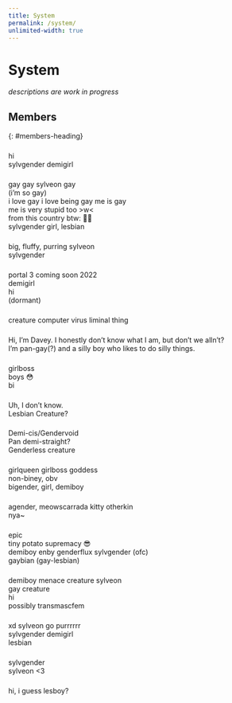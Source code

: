 ```yaml
---
title: System
permalink: /system/
unlimited-width: true
---
```


# System
*descriptions are work in progress*

## Members
{: #members-heading}

<div id="members">
<!-- copy-paste this template and fill in the css vars to add new members -->
<template id="system-member-template">
	<system-member
		style="
			--pfp: url(/pfps/);
			--name: '';
			--pronouns: '';
			--icon-color: ;
			--member-tag: '';
		"
	>
		<div class="member-pfp" title="REPLACE_ME_WITH_ALT_TEXT"></div>
		<div class="member-content">
			<h3 class="member-name"></h3>
			<div class="member-data">
				<span class="member-pronouns"></span>
				<span class="member-tag"></span>
			</div>
			<div class="member-desc">
				DESCRIPTION_HERE
			</div>
		</div>
	</system-member>
</template>
<!-- sysmembers -->
<system-member
	style="
		--pfp: url(/pfps/Alazéa.png);
		--name: 'Alazéa';
		--pronouns: 'fae/faer';
		--icon-color: #ff719c;
		--member-tag: 'al';
	"
>
	<div class="member-pfp" title="Avatar of Alazéa"></div>
	<div class="member-content">
		<h3 class="member-name"></h3>
		<div class="member-data">
			<span class="member-pronouns"></span>
			<span class="member-tag"></span>
		</div>
		<div class="member-desc">
			hi<br>
			sylvgender demigirl
		</div>
	</div>
</system-member>
<system-member
	style="
		--pfp: url(/pfps/Alice.png);
		--name: 'Alice';
		--pronouns: 'fae/she';
		--icon-color: #ff006f;
		--member-tag: 'ali';
	"
>
	<div class="member-pfp" title="Avatar of Alice"></div>
	<div class="member-content">
		<h3 class="member-name"></h3>
		<div class="member-data">
			<span class="member-pronouns"></span>
			<span class="member-tag"></span>
		</div>
		<div class="member-desc">
			gay gay sylveon gay<br>
			(i&rsquo;m so gay)<br>
			i love gay i love being gay me is gay<br>
			me is very stupid too &gt;w&lt;<br>
			from this country btw: 🏳️‍⚧️<br>
			sylvgender girl, lesbian
		</div>
	</div>
</system-member>
<system-member
	style="
		--pfp: url(/pfps/Azaléa.png);
		--name: 'Azaléa';
		--pronouns: 'it/its';
		--icon-color: #2090f4;
		--member-tag: 'a';
	"
>
	<div class="member-pfp" title="Avatar of Azaléa"></div>
	<div class="member-content">
		<h3 class="member-name"></h3>
		<div class="member-data">
			<span class="member-pronouns"></span>
			<span class="member-tag"></span>
		</div>
		<div class="member-desc">
			big, fluffy, purring sylveon<br>
			sylvgender
		</div>
	</div>
</system-member>
<system-member
	style="
		--pfp: url(/pfps/Caroline.png);
		--name: 'Caroline';
		--pronouns: 'she/her';
		--icon-color: #d08721;
		--member-tag: 'c';
	"
>
	<div class="member-pfp" title="Avatar of Caroline"></div>
	<div class="member-content">
		<h3 class="member-name"></h3>
		<div class="member-data">
			<span class="member-pronouns"></span>
			<span class="member-tag"></span>
		</div>
		<div class="member-desc">
			portal 3 coming soon 2022<br>
			demigirl<br>
			hi<br>
			(dormant)
		</div>
	</div>
</system-member>
<system-member
	style="
		--pfp: url(/pfps/creature.png);
		--name: 'creature';
		--pronouns: 'it/its';
		--icon-color: #777777;
		--member-tag: 'cr';
	"
>
	<div class="member-pfp" title="Avatar of creature"></div>
	<div class="member-content">
		<h3 class="member-name"></h3>
		<div class="member-data">
			<span class="member-pronouns"></span>
			<span class="member-tag"></span>
		</div>
		<div class="member-desc">
			creature computer virus liminal thing
		</div>
	</div>
</system-member>
<system-member
	style="
		--pfp: url(/pfps/Davey.png);
		--name: 'Davey';
		--pronouns: 'he/him';
		--icon-color: #f57f00;
		--member-tag: 'd';
	"
>
	<div class="member-pfp" title="Avatar of Davey"></div>
	<div class="member-content">
		<h3 class="member-name"></h3>
		<div class="member-data">
			<span class="member-pronouns"></span>
			<span class="member-tag"></span>
		</div>
		<div class="member-desc">
			Hi, I&rsquo;m Davey. I honestly don&rsquo;t know what I am, but don&rsquo;t we alln&rsquo;t?<br>
			I&rsquo;m pan-gay(?) and a silly boy who likes to do silly things.
		</div>
	</div>
</system-member>
<system-member
	style="
		--pfp: url(/pfps/Ella.png);
		--name: 'Ella';
		--pronouns: 'she/her';
		--icon-color: #be1640;
		--member-tag: 'el';
	"
>
	<div class="member-pfp" title="Avatar of Ella"></div>
	<div class="member-content">
		<h3 class="member-name"></h3>
		<div class="member-data">
			<span class="member-pronouns"></span>
			<span class="member-tag"></span>
		</div>
		<div class="member-desc">
			girlboss<br>
			boys 😳<br>
			bi
		</div>
	</div>
</system-member>
<system-member
	style="
		--pfp: url(/pfps/Emma.png);
		--name: 'Emma';
		--pronouns: 'she/her';
		--icon-color: #de03a6;
		--member-tag: 'e';
	"
>
	<div class="member-pfp" title="Avatar of Emma"></div>
	<div class="member-content">
		<h3 class="member-name"></h3>
		<div class="member-data">
			<span class="member-pronouns"></span>
			<span class="member-tag"></span>
		</div>
		<div class="member-desc">
			Uh, I don&rsquo;t know.<br>
			Lesbian Creature?
		</div>
	</div>
</system-member>
<system-member
	style="
		--pfp: url(/pfps/Ibuprofen.jpg);
		--name: 'Ibuprofen';
		--pronouns: 'they/he';
		--icon-color: #dd6706;
		--member-tag: 'i';
	"
>
	<div class="member-pfp" title="Avatar of Ibuprofen"></div>
	<div class="member-content">
		<h3 class="member-name"></h3>
		<div class="member-data">
			<span class="member-pronouns"></span>
			<span class="member-tag"></span>
		</div>
		<div class="member-desc">
			Demi-cis/Gendervoid<br>
			Pan demi-straight?<br>
			Genderless creature
		</div>
	</div>
</system-member>
<system-member
	style="
		--pfp: url(/pfps/Madeline.png);
		--name: 'Madeline';
		--pronouns: 'fae/faer';
		--icon-color: #ff00fb;
		--member-tag: 'm';
	"
>
	<div class="member-pfp" title="Avatar of Madeline"></div>
	<div class="member-content">
		<h3 class="member-name"></h3>
		<div class="member-data">
			<span class="member-pronouns"></span>
			<span class="member-tag"></span>
		</div>
		<div class="member-desc">
			girlqueen girlboss goddess<br>
			non-biney, obv<br>
			bigender, girl, demiboy
		</div>
	</div>
</system-member>
<system-member
	style="
		--pfp: url(/pfps/Max.jpg);
		--name: 'Max';
		--pronouns: 'they/them';
		--icon-color: #577a47;
		--member-tag: 'ma';
	"
>
	<div class="member-pfp" title="Avatar of Max"></div>
	<div class="member-content">
		<h3 class="member-name"></h3>
		<div class="member-data">
			<span class="member-pronouns"></span>
			<span class="member-tag"></span>
		</div>
		<div class="member-desc">
			agender, meowscarrada kitty otherkin<br>
			nya~
		</div>
	</div>
</system-member>
<system-member
	style="
		--pfp: url(/pfps/Nicky.png);
		--name: 'Nicky';
		--pronouns: 'he/she';
		--icon-color: #cb1b1b;
		--member-tag: 'n';
	"
>
	<div class="member-pfp" title="Avatar of Nicky"></div>
	<div class="member-content">
		<h3 class="member-name"></h3>
		<div class="member-data">
			<span class="member-pronouns"></span>
			<span class="member-tag"></span>
		</div>
		<div class="member-desc">
			epic<br>
			tiny potato supremacy 😎<br>
			demiboy enby genderflux sylvgender (ofc)<br>
			gaybian (gay-lesbian)
		</div>
	</div>
</system-member>
<system-member
	style="
		--pfp: url(/pfps/Oliver.png);
		--name: 'Oliver';
		--pronouns: 'he/they';
		--icon-color: #3b99ff;
		--member-tag: 'o';
	"
>
	<div class="member-pfp" title="Avatar of Oliver"></div>
	<div class="member-content">
		<h3 class="member-name"></h3>
		<div class="member-data">
			<span class="member-pronouns"></span>
			<span class="member-tag"></span>
		</div>
		<div class="member-desc">
			demiboy menace creature sylveon<br>
			gay creature<br>
			hi<br>
			possibly transmascfem
		</div>
	</div>
</system-member>
<system-member
	style="
		--pfp: url(/pfps/Sarah.png);
		--name: 'Sarah';
		--pronouns: 'it/fae/she';
		--icon-color: #4622f1;
		--member-tag: 's';
	"
>
	<div class="member-pfp" title="Avatar of Sarah"></div>
	<div class="member-content">
		<h3 class="member-name"></h3>
		<div class="member-data">
			<span class="member-pronouns"></span>
			<span class="member-tag"></span>
		</div>
		<div class="member-desc">
			xd sylveon go purrrrrr<br>
			sylvgender demigirl<br>
			lesbian
		</div>
	</div>
</system-member>
<system-member
	style="
		--pfp: url(/pfps/Sylv.png);
		--name: 'Sylv';
		--pronouns: 'syl/sylv/sylv\&rsquo;s/sylv\&rsquo;s/sylvself';
		--icon-color: #e31c97;
		--member-tag: 'sy';
	"
>
	<div class="member-pfp" title="Avatar of Sylv"></div>
	<div class="member-content">
		<h3 class="member-name"></h3>
		<div class="member-data">
			<span class="member-pronouns"></span>
			<span class="member-tag"></span>
		</div>
		<div class="member-desc">
			sylvgender<br>
			sylveon &lt;3
		</div>
	</div>
</system-member>
<system-member
	style="
		--pfp: url(/pfps/Xavier.png);
		--name: 'Xavier';
		--pronouns: 'he/him';
		--icon-color: #35e641;
		--member-tag: 'x';
	"
>
	<div class="member-pfp" title="Avatar of Xavier"></div>
	<div class="member-content">
		<h3 class="member-name"></h3>
		<div class="member-data">
			<span class="member-pronouns"></span>
			<span class="member-tag"></span>
		</div>
		<div class="member-desc">
			hi, i guess
			lesboy?
		</div>
	</div>
</system-member>
</div>
